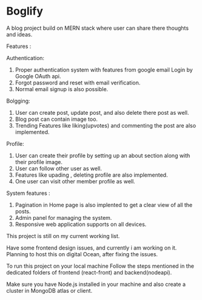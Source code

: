 # Boglify
A blog project build on MERN stack where user can share there thoughts and ideas.

Features :

Authentication:
1. Proper authentication system with features from google email Login by Google OAuth api.
2. Forgot password and reset with email verification.
3. Normal email signup is also possible.

Bolgging:
1. User can create post, update post, and also delete there post as well.
2. Blog post can contain image too.
3. Trending Features like liking(upvotes) and commenting the post are also implemented.

Profile:
1.  User can create their profile by setting up an about section along with their profile image.
2.  User can follow other user as well.
3.  Features like upading , deleting profile are also implemented. 
4.  One user can visit other member profile as well.

System features :
1. Pagination in Home page is also implented to get a clear view of all the posts.
2. Admin panel for managing the system. 
3. Responsive web application supports on all devices.


This project is still on my current working list.

Have some frontend design issues, and currently i am working on it.
Planning to host this on digital Ocean, after fixing the issues.

To run this project on your local machine
Follow the steps mentioned in the dedicated folders of frontend (react-front) and backend(nodeapi).

Make sure you have Node.js installed in your machine and also create a cluster in MongoDB atlas or client. 

